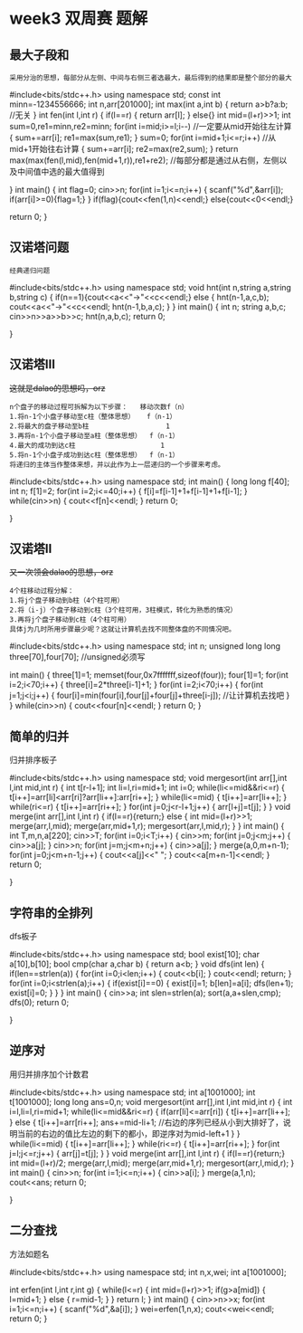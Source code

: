 # week3 双周赛 题解
## 最大子段和	
	采用分治的思想，每部分从左侧、中间与右侧三者选最大，最后得到的结果即是整个部分的最大

#include<bits/stdc++.h>
using namespace std;
const int minn=-1234556666;
int n,arr[201000];
int max(int a,int b)
{
	return a>b?a:b;  //无关
}
int fen(int l,int r)
{
	if(l==r)
	{
		return arr[l];
	}
	else{}
	int mid=(l+r)>>1;
	int sum=0,re1=minn,re2=minn;
	for(int i=mid;i>=l;i--)   //一定要从mid开始往左计算
	{
		sum+=arr[i];
		re1=max(sum,re1);
	}
	sum=0;
	for(int i=mid+1;i<=r;i++) //从mid+1开始往右计算
	{
		sum+=arr[i];
		re2=max(re2,sum);
	}
	return max(max(fen(l,mid),fen(mid+1,r)),re1+re2);  //每部分都是通过从右侧，左侧以及中间值中选的最大值得到
	
}
int main()
{
    int flag=0;
	cin>>n;
	for(int i=1;i<=n;i++)
	{
		scanf("%d",&arr[i]);
        if(arr[i]>=0){flag=1;}
	}
    if(flag){cout<<fen(1,n)<<endl;}
    else{cout<<0<<endl;}
	
return 0;
}

## 汉诺塔问题
	经典递归问题
#include<bits/stdc++.h>
using namespace std;
void hnt(int n,string a,string b,string c)
{
	if(n==1){cout<<a<<"->"<<c<<endl;}
	else
	{
		hnt(n-1,a,c,b);
		cout<<a<<"->"<<c<<endl;
		hnt(n-1,b,a,c);
	}
}
int main()
{
	int n;
	string a,b,c;
	cin>>n>>a>>b>>c;
	hnt(n,a,b,c);
	return 0;

}

## 汉诺塔Ⅲ
~~这就是dalao的思想吗，orz~~

	n个盘子的移动过程可拆解为以下步骤：   移动次数f（n）
	1.将n-1个小盘子移动至c柱（整体思想）   f（n-1）
	2.将最大的盘子移动至b柱					1
	3.再将n-1个小盘子移动至a柱（整体思想）  f（n-1）
	4.最大的成功到达c柱						1
	5.将n-1个小盘子成功到达c柱（整体思想）  f（n-1）
	将递归的主体当作整体来想，并以此作为上一层递归的一个步骤来考虑。
#include<bits/stdc++.h>
using namespace std;
int main()
{
	long long f[40];
	int n;
	f[1]=2;
	for(int i=2;i<=40;i++)
	{
		f[i]=f[i-1]+1+f[i-1]+1+f[i-1];
	}
	while(cin>>n)
	{
		cout<<f[n]<<endl;
	}
	return 0;
	
}

## 汉诺塔Ⅱ
~~又一次领会dalao的思想，orz~~
		
	4个柱移动过程分解：
	1.将j个盘子移动到b柱（4个柱可用）
	2.将（i-j）个盘子移动到c柱（3个柱可用，3柱模式，转化为熟悉的情况）
	3.再将j个盘子移动到c柱（4个柱可用）
	具体j为几时所用步骤最少呢？这就让计算机去找不同整体盘的不同情况吧。
#include<bits/stdc++.h>
using namespace std;
int n;
unsigned long long three[70],four[70];  //unsigned必须写

int main()
{
	three[1]=1;
	memset(four,0x7fffffff,sizeof(four));
    four[1]=1;
			for(int i=2;i<70;i++)
			{
				three[i]=2*three[i-1]+1;
			}
			for(int i=2;i<70;i++)
			{
				for(int j=1;j<i;j++)
				{
					four[i]=min(four[i],four[j]+four[j]+three[i-j]);   //让计算机去找吧
				}
			}
	while(cin>>n)
	{
				cout<<four[n]<<endl;
	}
	return 0;
}
## 简单的归并
归并排序板子

#include<bits/stdc++.h>
using namespace std;
void mergesort(int arr[],int l,int mid,int r)
{
	int t[r-l+1];
	int li=l,ri=mid+1;
	int i=0;
	while(li<=mid&&ri<=r)
	{
		t[i++]=arr[li]<arr[ri]?arr[li++]:arr[ri++];
	}
	while(li<=mid)
	{
		t[i++]=arr[li++];
	}
	while(ri<=r)
	{
		t[i++]=arr[ri++];
	}
	for(int j=0;j<r-l+1;j++)
	{
		arr[l+j]=t[j];
	}
}
void merge(int arr[],int l,int r)
{
	if(l==r){return;}
	else
	{
		int mid=(l+r)>>1;
		merge(arr,l,mid);
		merge(arr,mid+1,r);
		mergesort(arr,l,mid,r);
	}
}
int main()
{
	int T,m,n,a[220];
	cin>>T;
	for(int i=0;i<T;i++)
	{
		cin>>m;
		for(int j=0;j<m;j++)
		{
			cin>>a[j];
		}
		cin>>n;
		for(int j=m;j<m+n;j++)
		{
			cin>>a[j];
		}
		merge(a,0,m+n-1);
		for(int j=0;j<m+n-1;j++)
		{
			cout<<a[j]<<" ";
		}
        cout<<a[m+n-1]<<endl;
	}
	return 0;

}

## 字符串的全排列
dfs板子

#include<bits/stdc++.h>
using namespace std;
bool exist[10];
char a[10],b[10];
bool cmp(char a,char b)
{
	return a<b;
}
void dfs(int len)
{
	if(len==strlen(a))
	{
		for(int i=0;i<len;i++)
		{
			cout<<b[i];
		}
		cout<<endl;
		return;
	}
	for(int i=0;i<strlen(a);i++)
	{
		if(exist[i]==0)
		{
			exist[i]=1;
			b[len]=a[i];
			dfs(len+1);
			exist[i]=0;
		}
	}
}
int main()
{
	cin>>a;
	int slen=strlen(a); 
	sort(a,a+slen,cmp);
	dfs(0);
	return 0;
	
}
## 逆序对
用归并排序加个计数君

#include<bits/stdc++.h>
using namespace std;
int a[1001000];
int t[1001000];
long long ans=0,n;
void mergesort(int arr[],int l,int mid,int r)
{
	int i=l,li=l,ri=mid+1;
	while(li<=mid&&ri<=r)
	{
		if(arr[li]<=arr[ri])
		{
			t[i++]=arr[li++];
		}
		else
		{
			t[i++]=arr[ri++];
			ans+=mid-li+1;			//右边的序列已经从小到大排好了，说明当前的右边的值比左边的剩下的都小，即逆序对为mid-left+1
		}
	}
	while(li<=mid)
	{
		t[i++]=arr[li++];
	}
	while(ri<=r)
	{
		t[i++]=arr[ri++];
	}
	for(int j=l;j<=r;j++)
	{
		arr[j]=t[j];
	}
}
void merge(int arr[],int l,int r)
{
	if(l==r){return;}
	int mid=(l+r)/2;
	merge(arr,l,mid);
	merge(arr,mid+1,r);
	mergesort(arr,l,mid,r);
}
int main()
{
	cin>>n;
	for(int i=1;i<=n;i++)
	{
		cin>>a[i];
	}
	merge(a,1,n);
	cout<<ans;
	return 0;
	
}

## 二分查找
方法如题名

#include<bits/stdc++.h>
using namespace std;
int n,x,wei;
int a[1001000];

int erfen(int l,int r,int g)
{
	while(l<=r)
	{
		int mid=(l+r)>>1;
		if(g>a[mid])
		{
			l=mid+1;
		}
		else
		{
			r=mid-1;
		}
	}
	return l;
}
int main()
{
	cin>>n>>x;
	for(int i=1;i<=n;i++)
	{
		scanf("%d",&a[i]);
	}
	wei=erfen(1,n,x);
	cout<<wei<<endl;
	return 0;
}
